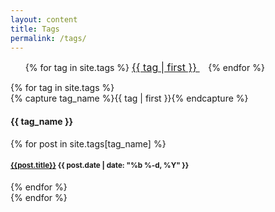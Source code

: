```yaml
---
layout: content
title: Tags
permalink: /tags/
---
```

<ul class="tag-cloud">
{% for tag in site.tags %}
<!-- <span style="font-size: {{ tag | last | size | times: 70 | divided_by: site.tags.size | plus: 70  }}%"> -->
<span style="font-size: medium">
<a href="#{{ tag | first | slugize }}">
{{ tag | first }}
    </a> &nbsp;&nbsp;
</span>
{% endfor %}
</ul>

<div id="archives">
{% for tag in site.tags %}
  <div class="archive-group">
    {% capture tag_name %}{{ tag | first }}{% endcapture %}
    <br>
    <h4 id="#{{ tag_name | slugize }}">{{ tag_name }}</h4>  
    <a name="{{ tag_name | slugize }}"></a>  
      {% for post in site.tags[tag_name] %}  
      <article class="archive-item">  
          <h4><small><a href="{{ root_url }}{{ post.url }}">{{post.title}}</a> {{ post.date | date: "%b %-d, %Y" }}</small></h4>
    </article>
    {% endfor %}
  </div>
{% endfor %}
    </div>
